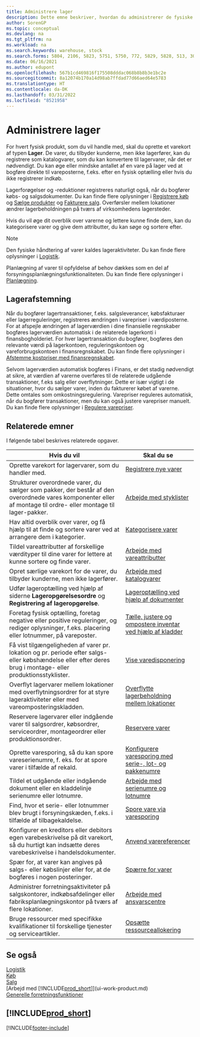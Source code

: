 ```yaml
---
title: Administrere lager
description: Dette emne beskriver, hvordan du administrerer de fysiske produkter, som du handler i, ved at oprette et varekort.
author: SorenGP
ms.topic: conceptual
ms.devlang: na
ms.tgt_pltfrm: na
ms.workload: na
ms.search.keywords: warehouse, stock
ms.search.forms: 5804, 2106, 5823, 5751, 5750, 772, 5829, 5828, 513, 304, 40, 38, 167, 117, 5827, 9223, 158, 354, 9152, 286, 5754, 5402, 209, 297, 298, 99000782
ms.date: 06/16/2021
ms.author: edupont
ms.openlocfilehash: 567b1cd469816f175508dddac068b8b8b3e1bc2e
ms.sourcegitcommit: 8a12074b170a14d98ab7ffdad77d66aed64e5783
ms.translationtype: HT
ms.contentlocale: da-DK
ms.lasthandoff: 03/31/2022
ms.locfileid: "8521958"
---
```

# <a name="manage-inventory"></a>Administrere lager

For hvert fysisk produkt, som du vil handle med, skal du oprette et varekort af typen **Lager**. De varer, du tilbyder kunderne, men ikke lagerfører, kan du registrere som katalogvarer, som du kan konvertere til lagervarer, når det er nødvendigt. Du kan øge eller mindske antallet af en vare på lager ved at bogføre direkte til vareposterne, f.eks. efter en fysisk optælling eller hvis du ikke registrerer indkøb.

Lagerforøgelser og -reduktioner registreres naturligt også, når du bogfører købs- og salgsdokumenter. Du kan finde flere oplysninger i [Registrere køb](purchasing-how-record-purchases.md) og [Sælge produkter](sales-how-sell-products.md) og [Fakturere salg](sales-how-invoice-sales.md). Overførsler mellem lokationer ændrer lagerbeholdningen på tværs af virksomhedens lagersteder.   

Hvis du vil øge dit overblik over varerne og lettere kunne finde dem, kan du kategorisere varer og give dem attributter, du kan søge og sortere efter.

> [!NOTE]
> Den fysiske håndtering af varer kaldes lageraktiviteter. Du kan finde flere oplysninger i [Logistik](warehouse-manage-warehouse.md).

Planlægning af varer til opfyldelse af behov dækkes som en del af forsyningsplanlægningsfunktionaliteten. Du kan finde flere oplysninger i [Planlægning](production-planning.md).  

## <a name="inventory-reconciliation"></a>Lagerafstemning
Når du bogfører lagertransaktioner, f.eks. salgsleverancer, købsfakturaer eller lagerreguleringer, registreres ændringen i varepriser i værdiposterne. For at afspejle ændringen af lagerværdien i dine finansielle regnskaber bogføres lagerværdien automatisk i de relaterede lagerkonti i finansbogholderiet. For hver lagertransaktion du bogfører, bogføres den relevante værdi på lagerkontoen, reguleringskontoen og vareforbrugskontoen i finansregnskabet. Du kan finde flere oplysninger i [Afstemme kostpriser med finansregnskabet](finance-how-to-post-inventory-costs-to-the-general-ledger.md).

Selvom lagerværdien automatisk bogføres i Finans, er det stadig nødvendigt at sikre, at værdien af varerne overføres til de relaterede udgående transaktioner, f.eks salg eller overflytninger. Dette er især vigtigt i de situationer, hvor du sælger varer, inden du fakturerer købet af varerne. Dette omtales som omkostningsregulering. Varepriser reguleres automatisk, når du bogfører transaktioner, men du kan også justere varepriser manuelt. Du kan finde flere oplysninger i [Regulere varepriser](inventory-how-adjust-item-costs.md).  

## <a name="related-tasks"></a>Relaterede emner

I følgende tabel beskrives relaterede opgaver.

|Hvis du vil |Skal du se |
|---|----|
|Oprette varekort for lagervarer, som du handler med.|[Registrere nye varer](inventory-how-register-new-items.md)|
|Strukturer overordnede varer, du sælger som pakker, der består af den overordnede vares komponenter eller af montage til ordre- eller montage til lager-pakker.|[Arbejde med styklister](inventory-how-work-BOMs.md)|
|Hav altid overblik over varer, og få hjælp til at finde og sortere varer ved at arrangere dem i kategorier.|[Kategorisere varer](inventory-how-categorize-items.md)|
|Tildel vareattributter af forskellige værdityper til dine varer for lettere at kunne sortere og finde varer.|[Arbejde med vareattributter](inventory-how-work-item-attributes.md)|
|Opret særlige varekort for de varer, du tilbyder kunderne, men ikke lagerfører.|[Arbejde med katalogvarer](inventory-how-work-nonstock-items.md)|
|Udfør lageroptælling ved hjælp af siderne **Lageropgørelsesordre** og **Registrering af lageropgørelse**.|[Lageroptælling ved hjælp af dokumenter](inventory-how-count-inventory-with-documents.md)|
|Foretag fysisk optælling, foretag negative eller positive reguleringer, og rediger oplysninger, f.eks. placering eller lotnummer, på vareposter.|[Tælle, justere og ompostere inventar ved hjælp af kladder](inventory-how-count-adjust-reclassify.md)|
|Få vist tilgængeligheden af varer pr. lokation og pr. periode efter salgs- eller købshændelse eller efter deres brug i montage- eller produktionsstyklister.|[Vise varedisponering](inventory-how-availability-overview.md)|
|Overflyt lagervarer mellem lokationer med overflytningsordrer for at styre lageraktiviteter eller med vareomposteringskladden.|[Overflytte lagerbeholdning mellem lokationer](inventory-how-transfer-between-locations.md)|
|Reservere lagervarer eller indgående varer til salgsordrer, købsordrer, serviceordrer, montageordrer eller produktionsordrer.|[Reservere varer](inventory-how-to-reserve-items.md)|
|Oprette varesporing, så du kan spore vareserienumre, f. eks. for at spore varer i tilfælde af rekald.|[Konfigurere varesporing med serie-, lot- og pakkenumre](inventory-how-setup-item-tracking.md)|
|Tildel et udgående eller indgående dokument eller en kladdelinje serienumre eller lotnumre.|[Arbejde med serienumre og lotnumre](inventory-how-work-item-tracking.md)|
|Find, hvor et serie- eller lotnummer blev brugt i forsyningskæden, f.eks. i tilfælde af tilbagekaldelse.|[Spore vare via varesporing](inventory-how-to-trace-item-tracked-items.md)|
|Konfigurer en kreditors eller debitors egen varebeskrivelse på dit varekort, så du hurtigt kan indsætte deres varebeskrivelse i handelsdokumenter.|[Anvend varereferencer](inventory-how-use-item-cross-refs.md)|
|Spær for, at varer kan angives på salgs- eller købslinjer eller for, at de bogføres i nogen posteringer.|[Spærre for varer](inventory-how-block-items.md)|
|Administrer forretningsaktiviteter på salgskontorer, indkøbsafdelinger eller fabriksplanlægningskontor på tværs af flere lokationer.|[Arbejde med ansvarscentre](inventory-responsibility-centers.md)|
|Bruge ressourcer med specifikke kvalifikationer til forskellige tjenester og serviceartikler.|[Opsætte ressourceallokering](service-how-setup-resource-allocation.md)|

## <a name="see-also"></a>Se også

[Logistik](warehouse-manage-warehouse.md)  
[Køb](purchasing-manage-purchasing.md)  
[Salg](sales-manage-sales.md)  
[Arbejd med [!INCLUDE[prod_short](includes/prod_short.md)]](ui-work-product.md)  
[Generelle forretningsfunktioner](ui-across-business-areas.md)  

## [!INCLUDE[prod_short](includes/free_trial_md.md)]  


[!INCLUDE[footer-include](includes/footer-banner.md)]